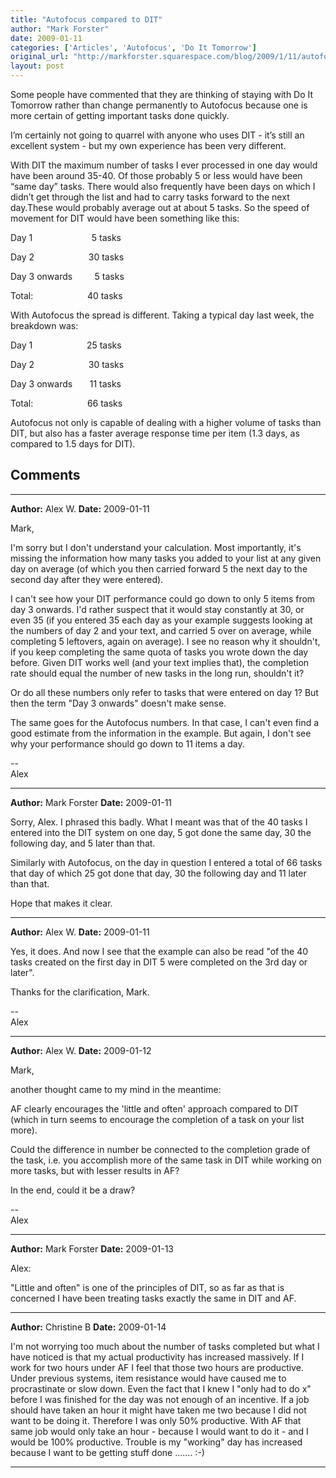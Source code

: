 ```yaml
---
title: "Autofocus compared to DIT"
author: "Mark Forster"
date: 2009-01-11
categories: ['Articles', 'Autofocus', 'Do It Tomorrow']
original_url: "http://markforster.squarespace.com/blog/2009/1/11/autofocus-compared-to-dit.html"
layout: post
---
```


Some people have commented that they are thinking of staying with Do It Tomorrow rather than change permanently to Autofocus because one is more certain of getting important tasks done quickly.

I’m certainly not going to quarrel with anyone who uses DIT - it’s still an excellent system - but my own experience has been very different.

With DIT the maximum number of tasks I ever processed in one day would have been around 35-40. Of those probably 5 or less would have been “same day” tasks. There would also frequently have been days on which I didn’t get through the list and had to carry tasks forward to the next day.These would probably average out at about 5 tasks. So the speed of movement for DIT would have been something like this:

Day 1                        5 tasks

Day 2                      30 tasks

Day 3 onwards         5 tasks

Total:                      40 tasks

With Autofocus the spread is different. Taking a typical day last week, the breakdown was:

Day 1                      25 tasks

Day 2                      30 tasks

Day 3 onwards       11 tasks

Total:                      66 tasks

Autofocus not only is capable of dealing with a higher volume of tasks than DIT, but also has a faster average response time per item (1.3 days, as compared to 1.5 days for DIT).


## Comments

---

**Author:** Alex W.
**Date:** 2009-01-11

Mark,   
  
I'm sorry but I don't understand your calculation. Most importantly, it's missing the information how many tasks you added to your list at any given day on average (of which you then carried forward 5 the next day to the second day after they were entered).   
  
I can't see how your DIT performance could go down to only 5 items from day 3 onwards. I'd rather suspect that it would stay constantly at 30, or even 35 (if you entered 35 each day as your example suggests looking at the numbers of day 2 and your text, and carried 5 over on average, while completing 5 leftovers, again on average). I see no reason why it shouldn't, if you keep completing the same quota of tasks you wrote down the day before. Given DIT works well (and your text implies that), the completion rate should equal the number of new tasks in the long run, shouldn't it?  
  
Or do all these numbers only refer to tasks that were entered on day 1? But then the term "Day 3 onwards" doesn't make sense.   
  
The same goes for the Autofocus numbers. In that case, I can't even find a good estimate from the information in the example. But again, I don't see why your performance should go down to 11 items a day.  
  
--   
Alex

---

**Author:** Mark Forster
**Date:** 2009-01-11

Sorry, Alex. I phrased this badly. What I meant was that of the 40 tasks I entered into the DIT system on one day, 5 got done the same day, 30 the following day, and 5 later than that.  
  
Similarly with Autofocus, on the day in question I entered a total of 66 tasks that day of which 25 got done that day, 30 the following day and 11 later than that.  
  
Hope that makes it clear.

---

**Author:** Alex W.
**Date:** 2009-01-11

Yes, it does. And now I see that the example can also be read "of the 40 tasks created on the first day in DIT 5 were completed on the 3rd day or later".  
  
Thanks for the clarification, Mark.   
  
--   
Alex

---

**Author:** Alex W.
**Date:** 2009-01-12

Mark,   
  
another thought came to my mind in the meantime:   
  
AF clearly encourages the 'little and often' approach compared to DIT (which in turn seems to encourage the completion of a task on your list more).   
  
Could the difference in number be connected to the completion grade of the task, i.e. you accomplish more of the same task in DIT while working on more tasks, but with lesser results in AF?   
  
In the end, could it be a draw?   
  
--   
Alex

---

**Author:** Mark Forster
**Date:** 2009-01-13

Alex:  
  
"Little and often" is one of the principles of DIT, so as far as that is concerned I have been treating tasks exactly the same in DIT and AF.

---

**Author:** Christine B
**Date:** 2009-01-14

I'm not worrying too much about the number of tasks completed but what I have noticed is that my actual productivity has increased massively. If I work for two hours under AF I feel that those two hours are productive. Under previous systems, item resistance would have caused me to procrastinate or slow down. Even the fact that I knew I "only had to do x" before I was finished for the day was not enough of an incentive. If a job should have taken an hour it might have taken me two because I did not want to be doing it. Therefore I was only 50% productive. With AF that same job would only take an hour - because I would want to do it - and I would be 100% productive. Trouble is my "working" day has increased because I want to be getting stuff done ....... :-)

---
